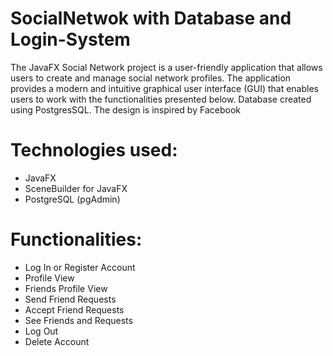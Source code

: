 # SocialNetwok with Database and Login-System

The JavaFX Social Network project is a user-friendly application that allows users to create and manage social network profiles. The application provides a modern and intuitive graphical user interface (GUI) that enables users to work with the functionalities presented below. Database created using PostgresSQL. The design is inspired by Facebook

# Technologies used:
- JavaFX
- SceneBuilder for JavaFX
- PostgreSQL (pgAdmin)

# Functionalities:
- Log In or Register Account
- Profile View
- Friends Profile View
- Send Friend Requests
- Accept Friend Requests
- See Friends and Requests
- Log Out
- Delete Account
